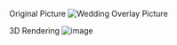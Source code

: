 

Original Picture
![Wedding Overlay Picture](https://github.com/user-attachments/assets/f6e26690-31bf-4964-8294-62cf457f43ab)

3D Rendering
![image](https://github.com/user-attachments/assets/f6ab05b4-3b6c-497b-8f72-7c759ee7813f)
